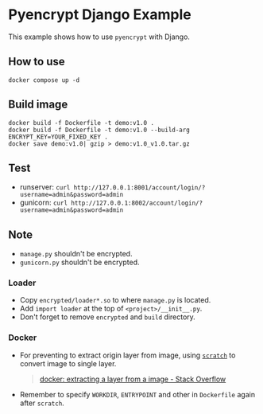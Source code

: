 # Pyencrypt Django Example

This example shows how to use `pyencrypt` with Django.

## How to use
```shell
docker compose up -d
```

## Build image
```shell
docker build -f Dockerfile -t demo:v1.0 .
docker build -f Dockerfile -t demo:v1.0 --build-arg ENCRYPT_KEY=YOUR_FIXED_KEY .
docker save demo:v1.0| gzip > demo:v1.0_v1.0.tar.gz
```

## Test
* runserver: `curl http://127.0.0.1:8001/account/login/?username=admin&password=admin`
* gunicorn: `curl http://127.0.0.1:8002/account/login/?username=admin&password=admin`

## Note
* `manage.py` shouldn't be encrypted.
* `gunicorn.py` shouldn't be encrypted.

### Loader
* Copy `encrypted/loader*.so` to where `manage.py` is located.
* Add `import loader` at the top of `<project>/__init__.py`.
* Don't forget to remove `encrypted` and `build` directory.

### Docker
* For preventing to extract origin layer from image, using [`scratch`](https://docs.docker.com/build/building/base-images/#create-a-base-image) to convert image to single layer.
  > [docker: extracting a layer from a image - Stack Overflow](https://stackoverflow.com/questions/40575752/docker-extracting-a-layer-from-a-image)
* Remember to specify `WORKDIR`, `ENTRYPOINT` and other in `Dockerfile` again after `scratch`.